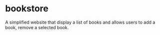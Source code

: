 # bookstore
A simplified website that display a list of books and allows users to add a book, remove a selected book.
